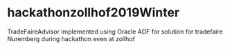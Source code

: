 # hackathonzollhof2019Winter
TradeFaireAdvisor implemented using Oracle ADF for solution for tradefaire Nuremberg during hackathon even at zollhof
